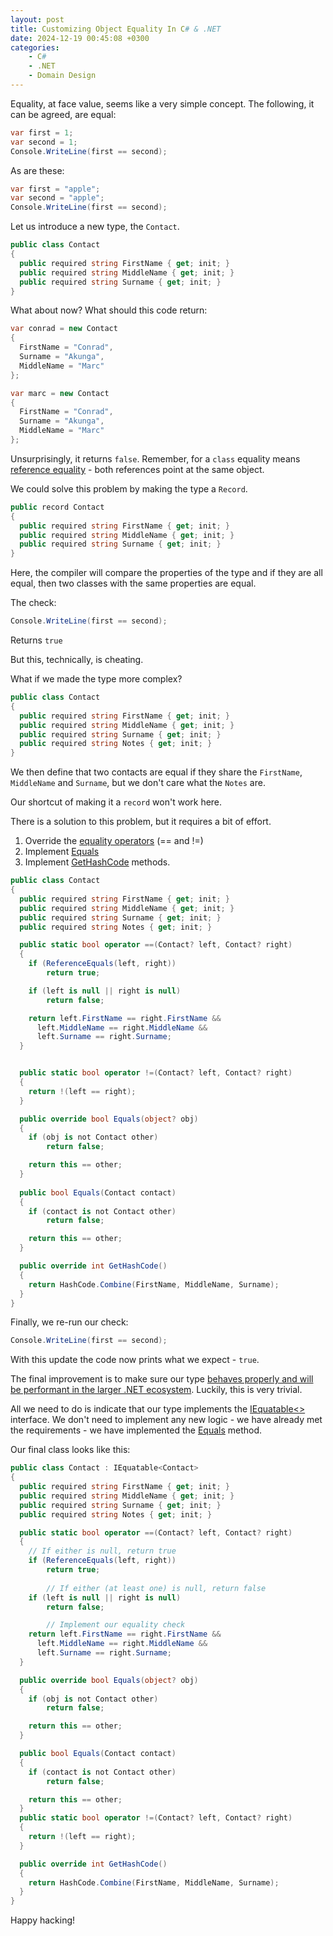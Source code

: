 ```yaml
---
layout: post
title: Customizing Object Equality In C# & .NET
date: 2024-12-19 00:45:08 +0300
categories:
    - C#
    - .NET
    - Domain Design
---
```


Equality, at face value, seems like a very simple concept. The following, it can be agreed, are equal:

```csharp
var first = 1;
var second = 1;
Console.WriteLine(first == second);
```

As are these:

```csharp
var first = "apple";
var second = "apple";
Console.WriteLine(first == second);
```

Let us introduce a new type, the `Contact`.

```csharp
public class Contact
{
  public required string FirstName { get; init; }
  public required string MiddleName { get; init; }
  public required string Surname { get; init; }
}
```

What about now? What should this code return:

```csharp
var conrad = new Contact
{
  FirstName = "Conrad",
  Surname = "Akunga",
  MiddleName = "Marc"
};

var marc = new Contact
{
  FirstName = "Conrad",
  Surname = "Akunga",
  MiddleName = "Marc"
};
```

Unsurprisingly, it returns `false`. Remember, for a `class` equality means [reference equality](https://essentialcsharp.com/reference-equality-versus-value-equality) - both references point at the same object.

We could solve this problem by making the type a `Record`.

```csharp
public record Contact
{
  public required string FirstName { get; init; }
  public required string MiddleName { get; init; }
  public required string Surname { get; init; }
}
```

Here, the compiler will compare the properties of the type and if they are all equal, then two classes with the same properties are equal.

The check:

```csharp
Console.WriteLine(first == second);
```

Returns `true`

But this, technically, is cheating.

What if we made the type more complex?

```csharp
public class Contact
{
  public required string FirstName { get; init; }
  public required string MiddleName { get; init; }
  public required string Surname { get; init; }
  public required string Notes { get; init; }
}
```

We then define that two contacts are equal if they share the `FirstName`, `MiddleName` and `Surname`, but we don't care what the `Notes` are.

Our shortcut of making it a `record` won't work here.

There is a solution to this problem, but it requires a bit of effort.

1. Override the [equality operators](https://learn.microsoft.com/en-us/dotnet/csharp/language-reference/operators/equality-operators) (== and !=) 
2. Implement [Equals](https://learn.microsoft.com/en-us/dotnet/api/system.object.equals?view=net-9.0)
3. Implement [GetHashCode](https://learn.microsoft.com/en-us/dotnet/api/system.object.gethashcode?view=net-9.0) methods.

```csharp
public class Contact
{
  public required string FirstName { get; init; }
  public required string MiddleName { get; init; }
  public required string Surname { get; init; }
  public required string Notes { get; init; }

  public static bool operator ==(Contact? left, Contact? right)
  {
  	if (ReferenceEquals(left, right))
  		return true;

    if (left is null || right is null)
    	return false;

    return left.FirstName == right.FirstName &&
      left.MiddleName == right.MiddleName &&
      left.Surname == right.Surname;
  }


  public static bool operator !=(Contact? left, Contact? right)
  {
  	return !(left == right);
  }

  public override bool Equals(object? obj)
  {
    if (obj is not Contact other)
    	return false;

    return this == other;
  }
  
  public bool Equals(Contact contact)
  {
    if (contact is not Contact other)
    	return false;

  	return this == other;
  }

  public override int GetHashCode()
  {
  	return HashCode.Combine(FirstName, MiddleName, Surname);
  }
}
```

Finally, we re-run our check:

```csharp
Console.WriteLine(first == second);
```

With this update the code now prints what we expect - `true`.

The final improvement is to make sure our type [behaves properly and will be performant in the larger .NET ecosystem](https://dev.to/phougatv/implementing-iequatable-on-user-defined-types-lmm). Luckily, this is very trivial.

All we need to do is indicate that our type implements the [IEquatable<<T>>](https://learn.microsoft.com/en-us/dotnet/api/system.iequatable-1?view=net-9.0) interface. We don't need to implement any new logic - we have already met the requirements - we have implemented the [Equals](https://learn.microsoft.com/en-us/dotnet/api/system.iequatable-1.equals?view=net-9.0) method.

Our final class looks like this:

```csharp
public class Contact : IEquatable<Contact>
{
  public required string FirstName { get; init; }
  public required string MiddleName { get; init; }
  public required string Surname { get; init; }
  public required string Notes { get; init; }

  public static bool operator ==(Contact? left, Contact? right)
  {
  	// If either is null, return true
    if (ReferenceEquals(left, right))
    	return true;
		
		// If either (at least one) is null, return false
    if (left is null || right is null)
    	return false;

		// Implement our equality check
    return left.FirstName == right.FirstName &&
      left.MiddleName == right.MiddleName &&
      left.Surname == right.Surname;
  }

  public override bool Equals(object? obj)
  {
    if (obj is not Contact other)
    	return false;

    return this == other;
  }

  public bool Equals(Contact contact)
  {
    if (contact is not Contact other)
    	return false;

  	return this == other;
  }
  public static bool operator !=(Contact? left, Contact? right)
  {
  	return !(left == right);
  }

  public override int GetHashCode()
  {
  	return HashCode.Combine(FirstName, MiddleName, Surname);
  }
}
```

Happy hacking!